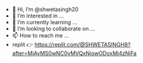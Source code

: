 - 👋 Hi, I’m @shwetasingh20
- 👀 I’m interested in ...
- 🌱 I’m currently learning ...
- 💞️ I’m looking to collaborate on ...
- 📫 How to reach me ...
- replit 👉
https://replit.com/@SHWETASINGH8?after=MjAyMS0wNC0yMVQxNjowODoxMi4zNjFa

<!---
shwetasingh20/shwetasingh20 is a ✨ special ✨ repository because its `README.md` (this file) appears on your GitHub profile.
You can click the Preview link to take a look at your changes.
--->
